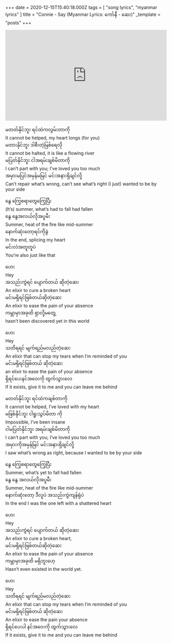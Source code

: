 +++
date = 2020-12-15T15:40:18.000Z
tags = [ "song lyrics", "myanmar lyrics" ]
title = "Connie - Say (Myanmar Lyrics: ကော်နီ - ဆေး)"
_template = "posts"
+++


<style>.embed-container { position: relative; padding-bottom: 56.25%; height: 0; overflow: hidden; max-width: 100%; } .embed-container iframe, .embed-container object, .embed-container embed { position: absolute; top: 0; left: 0; width: 100%; height: 100%; }</style><div class='embed-container'><iframe src='https://www.youtube.com/embed/zibaS7ej4sA' frameborder='0' allowfullscreen></iframe></div>

မတတ်နိုင်ဘူး ရင်ထဲကလွမ်းတာကို <br>
It cannot be helped, my heart longs (for you) <br>
မတားနိုင်ဘူး ဒါစီးတဲ့မြစ်ရေလို<br>
It cannot be halted, it is like a flowing river<br>
မပြတ်နိုင်ဘူး ငါအရမ်းချစ်မိတာကို<br>
I can’t part with you; I’ve loved you too much<br>
အမှားမပြင်အမှန်မမြင် မင်းအနားရှိချင်လို့<br>
Can’t repair what’s wrong, can’t see what’s right (I just) wanted to be by your side<br>

နွေ ကြွေစရာတွေကြွေပြီး<br>
(It’s) summer, what’s had to fall had fallen<br>
နွေ နွေအလယ်လိုအပူမီး<br>
Summer, heat of the fire like mid-summer<br>
နောက်ဆုံးတော့ရင်ကိုခွဲ<br>
In the end, splicing my heart<br>
မင်းလဲအတူတူပဲ<br>
You’re also just like that<br>

ဟေး<br>
Hey<br>
အသည်းကွဲရင် ပျောက်တယ် ဆိုတဲ့ဆေး<br>
An elixir to cure a broken heart<br>
မင်းမရှိရင်ဖြစ်တယ်ဆိုတဲ့ဆေး<br>
An elixir to ease the pain of your absence<br>
ကမ္ဘာမှာအခုထိ ရှာလို့မတွေ့<br>
hasn’t been discovered yet in this world<br>

ဟေး<br>
Hey<br>
သတိရရင် မျက်ရည်မလည်တဲ့ဆေး<br>
An elixir that can stop my tears when I’m reminded of you<br>
မင်းမရှိရင်ဖြစ်တယ် ဆိုတဲ့ဆေး<br>
an elixir to ease the pain of your absence<br>
ရှိရင်ပေးနင်အဝေးကို ထွက်သွားလေ<br>
If it exists, give it to me and you can leave me behind<br>

မတတ်နိုင်ဘူး ရင်ထဲကချစ်တာကို<br>
It cannot be helped, I’ve loved with my heart<br>
မဖြစ်နိုင်ဘူး ငါရူးသွပ်မိတာ ကို<br>
Impossible, I’ve been insane<br>
ငါမပြတ်နိုင်ဘူး အရမ်းချစ်မိတာကို<br>
I can’t part with you; I’ve loved you too much<br>
အမှားကိုအမှန်မြင် မင်းအနားရှိချင်လို့<br>
I saw what’s wrong as right, because I wanted to be by your side<br>

နွေ ကြွေစရာတွေကြွေပြီး<br>
Summer, what’s yet to fall had fallen<br>
နွေ နွေ အလယ်လိုအပူမီး<br>
Summer, heat of the fire like mid-summer<br>
နောက်ဆုံးတော့ ဒီလူပဲ အသည်းကွဲကျန်ရုံပဲ<br>
In the end I was the one left with a shattered heart<br>

ဟေး<br>
Hey<br>
အသည်းကွဲရင် ပျောက်တယ် ဆိုတဲ့ဆေး<br>
An elixir to cure a broken heart,<br>
မင်းမရှိရင်ဖြစ်တယ်ဆိုတဲ့ဆေး<br>
An elixir to ease the pain of your absence<br>
ကမ္ဘာမှာအခုထိ မရှိဘူးဟေ့<br>
Hasn’t even existed in the world yet.<br>

ဟေး<br>
Hey<br>
သတိရရင် မျက်ရည်မလည်တဲ့ဆေး<br>
An elixir that can stop my tears when I’m reminded of you<br>
မင်းမရှိရင်ဖြစ်တယ် ဆိုတဲ့ဆေး<br>
An elixir to ease the pain your absence<br>
ရှိရင်ပေးပါ နင်အဝေးကို ထွက်သွားလေ<br>
If it exists, give it to me and you can leave me behind<br>
